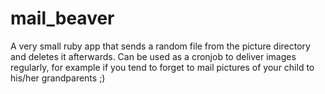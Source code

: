 mail_beaver
===========

A very small ruby app that sends a random file from the picture directory and deletes it afterwards. Can be used as a cronjob to deliver images regularly, for example if you tend to forget to mail pictures of your child to his/her grandparents ;)
